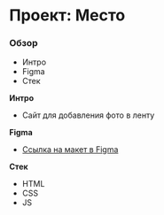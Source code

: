 # Проект: Место

### Обзор

* Интро
* Figma
* Стек


**Интро**

* Сайт для добавления фото в ленту 

**Figma**

* [Ссылка на макет в Figma](https://www.figma.com/file/2cn9N9jSkmxD84oJik7xL7/JavaScript.-Sprint-4?node-id=0%3A1)

**Стек**

* HTML
* CSS
* JS
